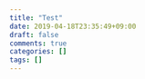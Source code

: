 ```yaml
---
title: "Test"
date: 2019-04-18T23:35:49+09:00
draft: false
comments: true
categories: []
tags: []
---
```


 <!--more-->
